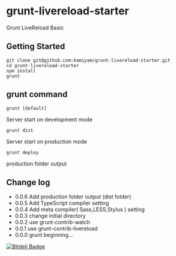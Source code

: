 grunt-livereload-starter
========================

Grunt LiveReload Basic

## Getting Started

	git clone git@github.com:kamiyam/grunt-livereload-starter.git
	cd grunt-livereload-starter
	npm install
	grunt

## grunt command

```
grunt [default]
```

Server start on development mode

```
grunt dist
```

Server start on production mode

```
grunt deploy
```

production folder output

## Change log

- 0.0.6 Add production folder output (dist folder)
- 0.0.5 Add TypeScript compiler setting
- 0.0.4 Add meta compiler( Sass,LESS,Stylus ) setting
- 0.0.3 change initial directory
- 0.0.2 use grunt-contrib-watch
- 0.0.1 use grunt-contrib-livereload
- 0.0.0 grunt beginning...


[![Bitdeli Badge](https://d2weczhvl823v0.cloudfront.net/kamiyam/grunt-livereload-starter/trend.png)](https://bitdeli.com/free "Bitdeli Badge")

